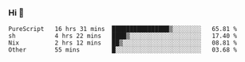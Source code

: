 ### Hi 👋

<!--START_SECTION:waka-->

```text
PureScript   16 hrs 31 mins  ████████████████▒░░░░░░░░   65.81 %
sh           4 hrs 22 mins   ████▒░░░░░░░░░░░░░░░░░░░░   17.40 %
Nix          2 hrs 12 mins   ██▒░░░░░░░░░░░░░░░░░░░░░░   08.81 %
Other        55 mins         █░░░░░░░░░░░░░░░░░░░░░░░░   03.68 %
```

<!--END_SECTION:waka-->
